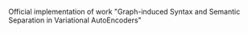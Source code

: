 Official implementation of work "Graph-induced Syntax and Semantic Separation in Variational AutoEncoders"

